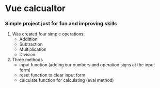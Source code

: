 # Vue calcualtor
### Simple project just for fun and improving skills
1. Was created four simple operations:
    - Addittion
    - Subtraction
    - Multiplication
    - Division
2. Three methods
    - input function (adding our numbers and operation signs at the input form)
    - reset function to clear input form
    - calculate function for calculating (eval method)